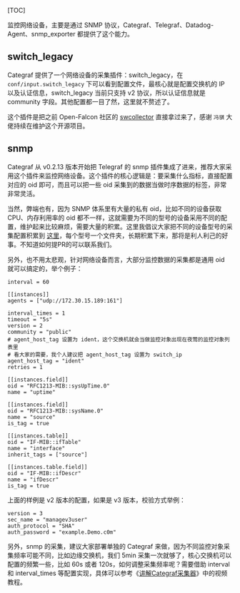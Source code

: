 [TOC]

监控网络设备，主要是通过 SNMP 协议，Categraf、Telegraf、Datadog-Agent、snmp\_exporter 都提供了这个能力。

switch\_legacy
--------------

Categraf 提供了一个网络设备的采集插件：switch_legacy，在 `conf/input.switch_legacy` 下可以看到配置文件，最核心就是配置交换机的 IP 以及认证信息，switch_legacy 当前只支持 v2 协议，所以认证信息就是 community 字段。其他配置都一目了然，这里就不赘述了。

这个插件是把之前 Open-Falcon 社区的 [swcollector](https://github.com/gaochao1/swcollector) 直接拿过来了，感谢 `冯骐` 大佬持续在维护这个开源项目。

snmp
----

Categraf 从 v0.2.13 版本开始把 Telegraf 的 snmp 插件集成了进来，推荐大家采用这个插件来监控网络设备。这个插件的核心逻辑是：要采集什么指标，直接配置对应的 oid 即可，而且可以把一些 oid 采集到的数据当做时序数据的标签，非常非常灵活。

当然，弊端也有，因为 SNMP 体系里有大量的私有 oid，比如不同的设备获取 CPU、内存利用率的 oid 都不一样，这就需要为不同的型号的设备采用不同的配置，维护起来比较麻烦，需要大量的积累。这里我倡议大家把不同的设备型号的采集配置积累到 [这里](https://github.com/flashcatcloud/categraf/tree/main/inputs/snmp)，每个型号一个文件夹，长期积累下来，那将是利人利己的好事。不知道如何提PR的可以联系我们。

另外，也不用太悲观，针对网络设备而言，大部分监控数据的采集都是通用 oid 就可以搞定的，举个例子：

    interval = 60
    
    [[instances]]
    agents = ["udp://172.30.15.189:161"]
    
    interval_times = 1
    timeout = "5s"
    version = 2
    community = "public"
    # agent_host_tag 设置为 ident，这个交换机就会当做监控对象出现在夜莺的监控对象列表里
    # 看大家的需要，我个人建议把 agent_host_tag 设置为 switch_ip
    agent_host_tag = "ident"
    retries = 1
    
    [[instances.field]]
    oid = "RFC1213-MIB::sysUpTime.0"
    name = "uptime"
    
    [[instances.field]]
    oid = "RFC1213-MIB::sysName.0"
    name = "source"
    is_tag = true
    
    [[instances.table]]
    oid = "IF-MIB::ifTable"
    name = "interface"
    inherit_tags = ["source"]
    
    [[instances.table.field]]
    oid = "IF-MIB::ifDescr"
    name = "ifDescr"
    is_tag = true


上面的样例是 v2 版本的配置，如果是 v3 版本，校验方式举例：

    version = 3
    sec_name = "managev3user"
    auth_protocol = "SHA"
    auth_password = "example.Demo.c0m"


另外，snmp 的采集，建议大家部署单独的 Categraf 来做，因为不同监控对象采集频率可能不同，比如边缘交换机，我们 5min 采集一次就够了，核心交换机可以配置的频繁一些，比如 60s 或者 120s，如何调整采集频率呢？需要借助 interval 和 interval\_times 等配置实现，具体可以参考《[讲解Categraf采集器](https://mp.weixin.qq.com/s/T69kkBzToHVh31D87xsrIg)》中的视频教程。
